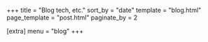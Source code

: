 +++
title = "Blog tech, etc."
sort_by = "date"
template = "blog.html"
page_template = "post.html"
paginate_by = 2

[extra]
menu = "blog"
+++
